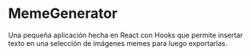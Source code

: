 # MemeGenerator

Una pequeña aplicación hecha en React con Hooks que permite insertar texto en una selección de imágenes memes para luego exportarlas.